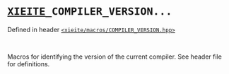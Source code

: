 # [`XIEITE`](../../docs/macros.md)`_COMPILER_VERSION...`
Defined in header [`<xieite/macros/COMPILER_VERSION.hpp>`](../../include/xieite/macros/COMPILER_VERSION.hpp)

<br/>

Macros for identifying the version of the current compiler. See header file for definitions.
